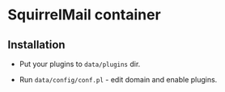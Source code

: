 SquirrelMail container
======================

Installation
------------

* Put your plugins to `data/plugins` dir.

* Run `data/config/conf.pl` - edit domain and enable plugins.

